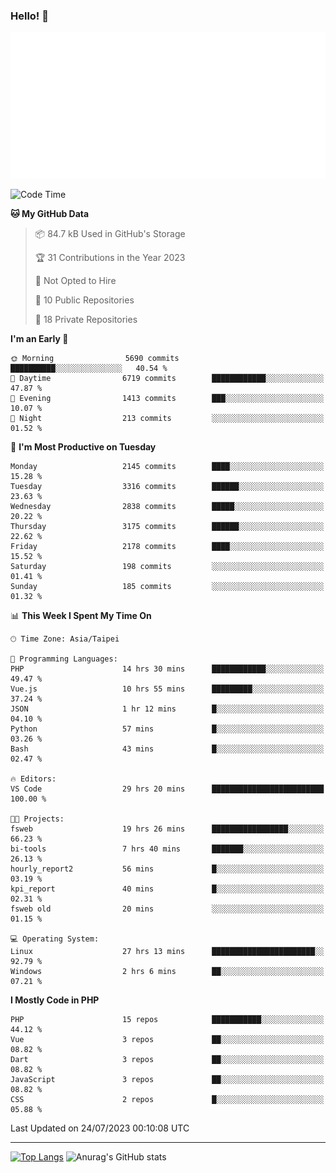 ### Hello! 👋

![Metrics](/metrics.classic.svg)

<!--START_SECTION:waka-->
![Code Time](http://img.shields.io/badge/Code%20Time-451%20hrs%2058%20mins-blue)

**🐱 My GitHub Data** 

> 📦 84.7 kB Used in GitHub's Storage 
 > 
> 🏆 31 Contributions in the Year 2023
 > 
> 🚫 Not Opted to Hire
 > 
> 📜 10 Public Repositories 
 > 
> 🔑 18 Private Repositories 
 > 
**I'm an Early 🐤** 

```text
🌞 Morning                5690 commits        ██████████░░░░░░░░░░░░░░░   40.54 % 
🌆 Daytime                6719 commits        ████████████░░░░░░░░░░░░░   47.87 % 
🌃 Evening                1413 commits        ███░░░░░░░░░░░░░░░░░░░░░░   10.07 % 
🌙 Night                  213 commits         ░░░░░░░░░░░░░░░░░░░░░░░░░   01.52 % 
```
📅 **I'm Most Productive on Tuesday** 

```text
Monday                   2145 commits        ████░░░░░░░░░░░░░░░░░░░░░   15.28 % 
Tuesday                  3316 commits        ██████░░░░░░░░░░░░░░░░░░░   23.63 % 
Wednesday                2838 commits        █████░░░░░░░░░░░░░░░░░░░░   20.22 % 
Thursday                 3175 commits        ██████░░░░░░░░░░░░░░░░░░░   22.62 % 
Friday                   2178 commits        ████░░░░░░░░░░░░░░░░░░░░░   15.52 % 
Saturday                 198 commits         ░░░░░░░░░░░░░░░░░░░░░░░░░   01.41 % 
Sunday                   185 commits         ░░░░░░░░░░░░░░░░░░░░░░░░░   01.32 % 
```


📊 **This Week I Spent My Time On** 

```text
🕑︎ Time Zone: Asia/Taipei

💬 Programming Languages: 
PHP                      14 hrs 30 mins      ████████████░░░░░░░░░░░░░   49.47 % 
Vue.js                   10 hrs 55 mins      █████████░░░░░░░░░░░░░░░░   37.24 % 
JSON                     1 hr 12 mins        █░░░░░░░░░░░░░░░░░░░░░░░░   04.10 % 
Python                   57 mins             █░░░░░░░░░░░░░░░░░░░░░░░░   03.26 % 
Bash                     43 mins             █░░░░░░░░░░░░░░░░░░░░░░░░   02.47 % 

🔥 Editors: 
VS Code                  29 hrs 20 mins      █████████████████████████   100.00 % 

🐱‍💻 Projects: 
fsweb                    19 hrs 26 mins      █████████████████░░░░░░░░   66.23 % 
bi-tools                 7 hrs 40 mins       ███████░░░░░░░░░░░░░░░░░░   26.13 % 
hourly_report2           56 mins             █░░░░░░░░░░░░░░░░░░░░░░░░   03.19 % 
kpi_report               40 mins             █░░░░░░░░░░░░░░░░░░░░░░░░   02.31 % 
fsweb old                20 mins             ░░░░░░░░░░░░░░░░░░░░░░░░░   01.15 % 

💻 Operating System: 
Linux                    27 hrs 13 mins      ███████████████████████░░   92.79 % 
Windows                  2 hrs 6 mins        ██░░░░░░░░░░░░░░░░░░░░░░░   07.21 % 
```

**I Mostly Code in PHP** 

```text
PHP                      15 repos            ███████████░░░░░░░░░░░░░░   44.12 % 
Vue                      3 repos             ██░░░░░░░░░░░░░░░░░░░░░░░   08.82 % 
Dart                     3 repos             ██░░░░░░░░░░░░░░░░░░░░░░░   08.82 % 
JavaScript               3 repos             ██░░░░░░░░░░░░░░░░░░░░░░░   08.82 % 
CSS                      2 repos             █░░░░░░░░░░░░░░░░░░░░░░░░   05.88 % 
```




 Last Updated on 24/07/2023 00:10:08 UTC
<!--END_SECTION:waka-->

<hr>

<span style="display:inline-block">[![Top Langs](https://github-readme-stats.vercel.app/api/top-langs/?username=maureendadap&layout=compact&theme=transparent)](https://github.com/anuraghazra/github-readme-stats)</span>
<span style="display:inline-block">![Anurag's GitHub stats](https://github-readme-stats.vercel.app/api?username=maureendadap&show_icons=true&theme=transparent&count_private=true)</span>

<!--
**MaureenDadap/maureendadap** is a ✨ _special_ ✨ repository because its `README.md` (this file) appears on your GitHub profile.

Here are some ideas to get you started:

- 🔭 I’m currently working on ...
- 🌱 I’m currently learning ...
- 👯 I’m looking to collaborate on ...
- 🤔 I’m looking for help with ...
- 💬 Ask me about ...
- 📫 How to reach me: ...
- 😄 Pronouns: ...
- ⚡ Fun fact: ...
-->
